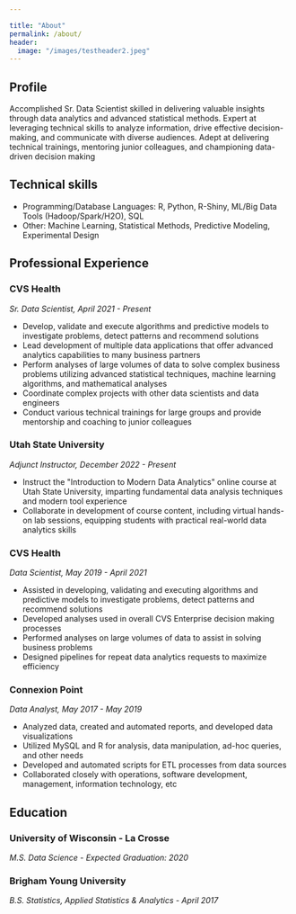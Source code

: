 ```yaml
---

title: "About"
permalink: /about/
header:
  image: "/images/testheader2.jpeg"
---
```


## Profile
Accomplished Sr. Data Scientist skilled in delivering valuable insights through data analytics and advanced statistical methods. Expert at leveraging technical skills to analyze information, drive effective decision-making, and communicate with diverse audiences. Adept at delivering technical trainings, mentoring junior colleagues, and championing data-driven decision making

## Technical skills
- Programming/Database Languages: R, Python, R-Shiny, ML/Big Data Tools (Hadoop/Spark/H2O), SQL
- Other: Machine Learning, Statistical Methods, Predictive Modeling, Experimental Design


## Professional Experience
### CVS Health
*Sr. Data Scientist, April 2021 - Present*
- Develop, validate and execute algorithms and predictive models to investigate problems, detect patterns and recommend solutions
- Lead development of multiple data applications that offer advanced analytics capabilities to many business partners
- Perform analyses of large volumes of data to solve complex business problems utilizing advanced statistical techniques, machine learning algorithms, and mathematical analyses
- Coordinate complex projects with other data scientists and data engineers
- Conduct various technical trainings for large groups and provide mentorship and coaching to junior colleagues

### Utah State University
*Adjunct Instructor, December 2022 - Present*
- Instruct the "Introduction to Modern Data Analytics" online course at Utah State University, imparting fundamental data analysis techniques and modern tool experience
- Collaborate in development of course content, including virtual hands-on lab sessions, equipping students with practical real-world data analytics skills


### CVS Health
*Data Scientist, May 2019 - April 2021*
- Assisted in developing, validating and executing algorithms and predictive models to investigate problems, detect patterns and recommend solutions
- Developed analyses used in overall CVS Enterprise decision making processes
- Performed analyses on large volumes of data to assist in solving business problems
- Designed pipelines for repeat data analytics requests to maximize efficiency

### Connexion Point
*Data Analyst, May 2017 - May 2019*
- Analyzed data, created and automated reports, and developed data visualizations
- Utilized MySQL and R for analysis, data manipulation, ad-hoc queries, and other needs
- Developed and automated scripts for ETL processes from data sources
- Collaborated closely with operations, software development, management, information technology, etc

## Education
### University of Wisconsin - La Crosse
*M.S. Data Science - Expected Graduation: 2020*

### Brigham Young University
*B.S. Statistics, Applied Statistics & Analytics - April 2017*
